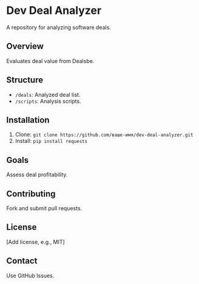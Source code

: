 # Dev Deal Analyzer
A repository for analyzing software deals.

## Overview
Evaluates deal value from Dealsbe.

## Structure
- `/deals`: Analyzed deal list.
- `/scripts`: Analysis scripts.

## Installation
1. Clone: `git clone https://github.com/ваше-имя/dev-deal-analyzer.git`
2. Install: `pip install requests`

## Goals
Assess deal profitability.

## Contributing
Fork and submit pull requests.

## License
[Add license, e.g., MIT]

## Contact
Use GitHub Issues.
